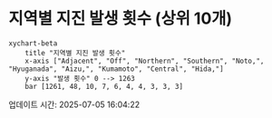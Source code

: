 # 지역별 지진 발생 횟수 (상위 10개)

```mermaid
xychart-beta
    title "지역별 지진 발생 횟수"
    x-axis ["Adjacent", "Off", "Northern", "Southern", "Noto,", "Hyuganada", "Aizu,", "Kumamoto", "Central", "Hida,"]
    y-axis "발생 횟수" 0 --> 1263
    bar [1261, 48, 10, 7, 6, 4, 4, 3, 3, 3]
```

업데이트 시간: 2025-07-05 16:04:22
